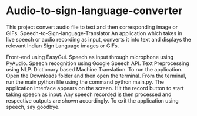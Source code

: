 # Audio-to-sign-language-converter
This project convert audio file to text and then corresponding image or GIFs.
Speech-to-Sign-language-Translator
An application which takes in live speech or audio recording as input, converts it into text and displays the relevant Indian Sign Language images or GIFs.

Front-end using EasyGui.
Speech as input through microphone using PyAudio.
Speech recognition using Google Speech API.
Text Preprocessing using NLP.
Dictionary based Machine Translation.
To run the application.
Open the Downloads folder and then open the terminal.
From the terminal, run the main python file using the command python main.py.
The application interface appears on the screen.
Hit the record button to start taking speech as input.
Any speech recorded is then processed and respective outputs are shown accordingly.
To exit the application using speech, say goodbye.
